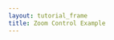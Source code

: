 ```yaml
---
layout: tutorial_frame
title: Zoom Control Example
---
```

<script type="module">
	import L, {Map, TileLayer, Control, DomUtil} from 'leaflet';

	const map = new Map('map', {
		minZoom: 0,
		maxZoom: 1
	});

	const cartodbAttribution = '&copy; <a href="https://www.openstreetmap.org/copyright">OpenStreetMap</a> contributors, &copy; <a href="https://carto.com/attribution">CARTO</a>';

	const positron = new TileLayer('https://{s}.basemaps.cartocdn.com/light_all/{z}/{x}/{y}.png', {
		attribution: cartodbAttribution
	}).addTo(map);

	setInterval(() => {

		map.setZoom(0);

		setTimeout(() => {
			map.setZoom(1);
		}, 2000);

	}, 4000);

	const ZoomViewer = Control.extend({
		onAdd() {
			const gauge = DomUtil.create('div');
			gauge.style.width = '200px';
			gauge.style.background = 'rgba(255,255,255,0.5)';
			gauge.style.textAlign = 'left';
			map.on('zoomstart zoom zoomend', (ev) => {
				gauge.innerHTML = `Zoom level: ${map.getZoom()}`;
			});
			return gauge;
		}
	});

	const zoomViewer = (new ZoomViewer()).addTo(map);

	map.setView([0, 0], 0);

	globalThis.L = L; // only for debugging in the developer console
	globalThis.map = map; // only for debugging in the developer console
</script>
